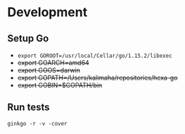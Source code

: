 # Development

## Setup Go

* `export GOROOT=/usr/local/Cellar/go/1.15.2/libexec`
* ~~export GOARCH=amd64~~
* ~~export GOOS=darwin~~
* ~~export GOPATH=/Users/kalimaha/repositories/hexa-go~~
* ~~export GOBIN=$GOPATH/bin~~

## Run tests

`ginkgo -r -v -cover`
